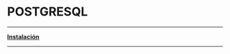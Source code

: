 # POSTGRESQL

---------------------------------
**[Instalación](./install.md)**

---------------------------------